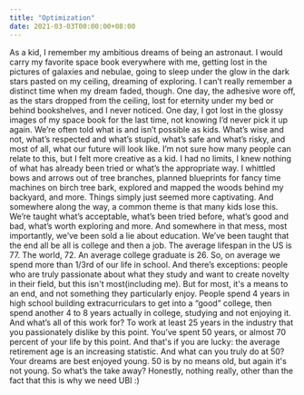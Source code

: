```yaml
---
title: "Optimization"
date: 2021-03-03T00:00:00+08:00
---
```

As a kid, I remember my ambitious dreams of being an astronaut. I would carry my favorite space book everywhere with me, getting lost in the pictures of galaxies and nebulae, going to sleep under the glow in the dark stars pasted on my ceiling, dreaming of exploring. I can’t really remember a distinct time when my dream faded, though. One day, the adhesive wore off, as the stars dropped from the ceiling, lost for eternity under my bed or behind bookshelves, and I never noticed. One day, I got lost in the glossy images of my space book for the last time, not knowing I’d never pick it up again. We’re often told what is and isn’t possible as kids. What’s wise and not, what’s respected and what’s stupid, what’s safe and what’s risky, and most of all, what our future will look like. I’m not sure how many people can relate to this, but I felt more creative as a kid. I had no limits, I knew nothing of what has already been tried or what’s the appropriate way. I whittled bows and arrows out of tree branches, planned blueprints for fancy time machines on birch tree bark, explored and mapped the woods behind my backyard, and more. Things simply just seemed more captivating. And somewhere along the way, a common theme is that many kids lose this. We’re taught what’s acceptable, what’s been tried before, what’s good and bad, what’s worth exploring and more. And somewhere in that mess, most importantly, we’ve been sold a lie about education. We’ve been taught that the end all be all is college and then a job. The average lifespan in the US is 77. The world, 72. An average college graduate is 26. So, on average we spend more than 1/3rd of our life in school. And there’s exceptions: people who are truly passionate about what they study and want to create novelty in their field, but this isn't most(including me). But for most, it's a means to an end, and not something they particularly enjoy. People spend 4 years in high school building extracurriculars to get into a “good” college, then spend another 4 to 8 years actually in college, studying and not enjoying it. And what’s all of this work for? To work at least 25 years in the industry that you passionately dislike by this point. You’ve spent 50 years, or almost 70 percent of your life by this point. And that's if you are lucky: the average retirement age is an increasing statistic. And what can you truly do at 50? Your dreams are best enjoyed young. 50 is by no means old, but again it's not young. So what’s the take away? Honestly, nothing really, other than the fact that this is why we need UBI :)